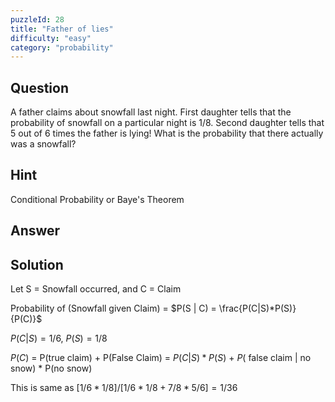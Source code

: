```yaml
---
puzzleId: 28
title: "Father of lies"
difficulty: "easy"
category: "probability"
---
```


## Question
A father claims about snowfall last night. First daughter tells that the probability of snowfall on a particular night is 1/8. Second daughter tells that 5 out of 6 times the father is lying! What is the probability that there actually was a snowfall?

## Hint
Conditional Probability or Baye's Theorem

## Answer


## Solution
Let S = Snowfall occurred, and C = Claim

 Probability of (Snowfall given Claim) = $P(S | C) = \frac{P(C|S)*P(S)}{P(C)}$

 $P(C|S) = 1/6$,  $P(S) = 1/8$

 $P(C)$ = P(true claim) + P(False Claim) = $P(C|S)*P(S)$ + $P($ false claim | no snow) * P(no snow)

 This is same as $[1/6*1/8]/[ 1/6*1/8 + 7/8*5/6] = 1/36$
